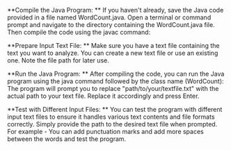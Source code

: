 **Compile the Java Program: **
If you haven't already, save the Java code provided in a file named WordCount.java. Open a terminal or command prompt and navigate to the directory containing the WordCount.java file. Then compile the code using the javac command:

**Prepare Input Text File: **
Make sure you have a text file containing the text you want to analyze. You can create a new text file or use an existing one. Note the file path for later use.

**Run the Java Program: **
After compiling the code, you can run the Java program using the java command followed by the class name (WordCount): 
The program will prompt you to replace "path/to/your/textfile.txt" with the actual path to your text file. Replace it accordingly and press Enter.

**Test with Different Input Files: **
You can test the program with different input text files to ensure it handles various text contents and file formats correctly. 
Simply provide the path to the desired text file when prompted. 
For example - You can add punctuation marks and add more spaces between the words and test the program.
